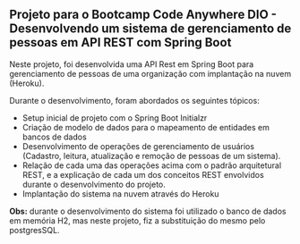## Projeto para o Bootcamp Code Anywhere DIO - Desenvolvendo um sistema de gerenciamento de pessoas em API REST com Spring Boot

 Neste projeto, foi desenvolvida uma API Rest em Spring Boot para gerenciamento de pessoas de uma organização com implantação na nuvem (Heroku).

 Durante o desenvolvimento, foram abordados os seguintes tópicos:
 * Setup inicial de projeto com o Spring Boot Initialzr 
 * Criação de modelo de dados para o mapeamento de entidades em bancos de dados 
 * Desenvolvimento de operações de gerenciamento de usuários (Cadastro, leitura, atualização e remoção de pessoas de um sistema). 
 * Relação de cada uma das operações acima com o padrão arquitetural REST, e a explicação de cada um dos conceitos REST envolvidos durante o desenvolvimento do projeto. 
 * Implantação do sistema na nuvem através do Heroku 

 **Obs:** durante o desenvolvimento do sistema foi utilizado o banco de dados em memória H2, mas neste projeto, fiz a substituição do mesmo pelo postgresSQL.
